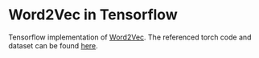 Word2Vec in Tensorflow
======================

Tensorflow implementation of [Word2Vec](https://code.google.com/p/word2vec). The referenced torch code and dataset can be found [here](https://github.com/yoonkim/word2vec_torch).
